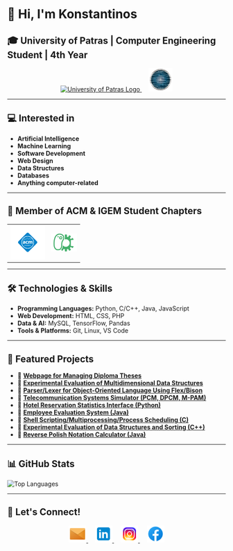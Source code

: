 # 👋 Hi, I'm Konstantinos

## 🎓 **University of Patras | Computer Engineering Student | 4th Year**  

<p align="center">
  <a href="https://www.upatras.gr/en/" target="_blank">
    <img src="https://raw.githubusercontent.com/EgwDean/assets/main/logos/upatras.png" height="50" alt="University of Patras Logo">
  </a>
  &nbsp;&nbsp;&nbsp;
  <a href="https://www.ceid.upatras.gr/en/home/" target="_blank">
    <img src="https://raw.githubusercontent.com/EgwDean/assets/main/logos/ceid.png" height="55" alt="CEID Logo">
  </a>
</p>

---

## 💻 Interested in  
- **Artificial Intelligence**
- **Machine Learning**
- **Software Development**
- **Web Design**
- **Data Structures**
- **Databases**
- **Anything computer-related**  

---

## 🚀 Member of **ACM** & **IGEM** Student Chapters  

<table align="center" border="0">
  <tr>
    <td align="center">
      <a href="https://acmupatras.acm.org/" target="_blank">
        <img src="https://raw.githubusercontent.com/EgwDean/assets/main/logos/acm.png" width="80" alt="ACM Logo">
      </a>
    </td>
    <td align="center">
      <a href="https://igem.org/" target="_blank">
        <img src="https://raw.githubusercontent.com/EgwDean/assets/main/logos/igem.png" width="60" alt="IGEM Logo">
      </a>
    </td>
  </tr>
</table>

---

## 🛠️ Technologies & Skills  

- **Programming Languages:** Python, C/C++, Java, JavaScript  
- **Web Development:** HTML, CSS, PHP  
- **Data & AI:** MySQL, TensorFlow, Pandas  
- **Tools & Platforms:** Git, Linux, VS Code  

---

## 🌟 Featured Projects  

- 🔹 **[Webpage for Managing Diploma Theses](https://github.com/EgwDean/Web-Project-24-25)**  
- 🔹 **[Experimental Evaluation of Multidimensional Data Structures](https://github.com/F1l14/MDS)**  
- 🔹 **[Parser/Lexer for Object-Oriented Language Using Flex/Bison](https://github.com/EgwDean/Flex-Bison-Project-23-24)**  
- 🔹 **[Telecommunication Systems Simulator (PCM, DPCM, M-PAM)](https://github.com/EgwDean/Digital-Telecommunications-Project-24-25)**  
- 🔹 **[Hotel Reservation Statistics Interface (Python)](https://github.com/EgwDean/Python-DB-Project-23-24)**  
- 🔹 **[Employee Evaluation System (Java)](https://github.com/EgwDean/Databases-Project-23-24)**  
- 🔹 **[Shell Scripting/Multiprocessing/Process Scheduling (C)](https://github.com/EgwDean/OS-Project-23-24)**  
- 🔹 **[Experimental Evaluation of Data Structures and Sorting (C++)](https://github.com/vasiliskoutroumpelas/DS-Project-23)**  
- 🔹 **[Reverse Polish Notation Calculator (Java)](https://github.com/EgwDean/RPN-Calculator-21-22)**  

---

## 📊 GitHub Stats  

![Top Languages](https://github-readme-stats.vercel.app/api/top-langs/?username=EgwDean&layout=compact&theme=github_dark)  

---

## 🤝 Let's Connect!  

<p align="center">
  <a href="mailto:k.matsaniaou2003@gmail.com" target="_blank">
    <img src="https://raw.githubusercontent.com/EgwDean/assets/main/logos/email.png" height="40" alt="Email">
  </a>
  &nbsp;&nbsp;&nbsp;
  <a href="https://www.linkedin.com/in/%CE%BA%CF%89%CE%BD%CF%83%CF%84%CE%B1%CE%BD%CF%84%CE%AF%CE%BD%CE%BF%CF%82-%CE%B1%CE%BD%CE%B1%CF%83%CF%84%CE%B1%CF%83%CF%8C%CF%80%CE%BF%CF%85%CE%BB%CE%BF%CF%82-979770151/" target="_blank">
    <img src="https://raw.githubusercontent.com/EgwDean/assets/main/logos/linkedin.png" height="40" alt="LinkedIn">
  </a>
  &nbsp;&nbsp;&nbsp;
  <a href="https://www.instagram.com/egwdean/" target="_blank">
    <img src="https://raw.githubusercontent.com/EgwDean/assets/main/logos/instagram.png" height="40" alt="Instagram">
  </a>
  &nbsp;&nbsp;&nbsp;
  <a href="https://www.facebook.com/egwdean/" target="_blank">
    <img src="https://raw.githubusercontent.com/EgwDean/assets/main/logos/facebook.png" height="40" alt="Facebook">
  </a>
</p>
